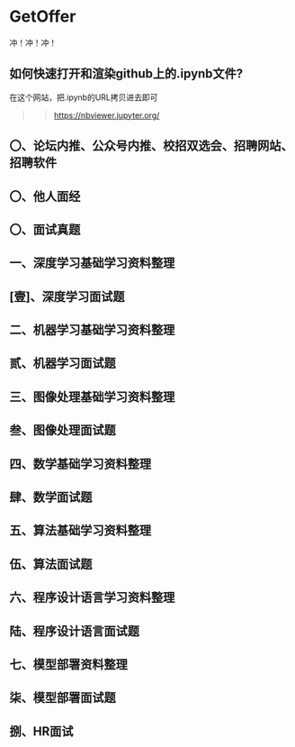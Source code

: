 # GetOffer
冲！冲！冲！

## 如何快速打开和渲染github上的.ipynb文件?
在这个网站，把.ipynb的URL拷贝进去即可
>>https://nbviewer.jupyter.org/

## 〇、论坛内推、公众号内推、校招双选会、招聘网站、招聘软件

## 〇、他人面经

## 〇、面试真题

## 一、深度学习基础学习资料整理

## [壹]、深度学习面试题

## 二、机器学习基础学习资料整理

## 贰、机器学习面试题

## 三、图像处理基础学习资料整理

## 叁、图像处理面试题

## 四、数学基础学习资料整理

## 肆、数学面试题

## 五、算法基础学习资料整理

## 伍、算法面试题

## 六、程序设计语言学习资料整理

## 陆、程序设计语言面试题

## 七、模型部署资料整理

## 柒、模型部署面试题


## 捌、HR面试

